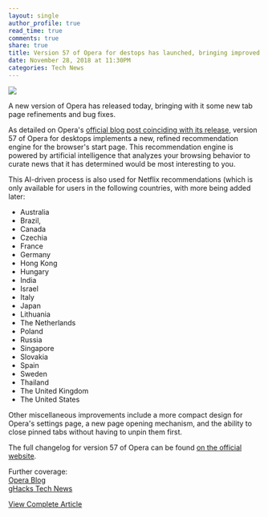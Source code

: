 ```yaml
---
layout: single
author_profile: true
read_time: true
comments: true
share: true
title: Version 57 of Opera for destops has launched, bringing improved recommendations
date: November 28, 2018 at 11:30PM
categories: Tech News
---
```

<img class="align-center" src="%20http://ifttt.com/images/no_image_card.png">
<p><p>A new version of Opera has released today, bringing with it some new tab page refinements and bug fixes.</p>
<p>As detailed on Opera's <a href="https://blogs.opera.com/desktop/2018/11/opera-57-stable/" rel="nofollow">official blog post coinciding with its release</a>, version 57 of Opera for desktops implements a new, refined recommendation engine for the browser's start page. This recommendation engine is powered by artificial intelligence that analyzes your browsing behavior to curate news that it has determined would be most interesting to you.</p>
<p>This AI-driven process is also used for Netflix recommendations (which is only available for users in the following countries, with more being added later:</p>
<ul>
<li>Australia</li>
<li>Brazil,</li>
<li>Canada</li>
<li>Czechia</li>
<li>France</li>
<li>Germany</li>
<li>Hong Kong</li>
<li>Hungary</li>
<li>India</li>
<li>Israel</li>
<li>Italy</li>
<li>Japan</li>
<li>Lithuania</li>
<li>The Netherlands</li>
<li>Poland</li>
<li>Russia</li>
<li>Singapore</li>
<li>Slovakia</li>
<li>Spain</li>
<li>Sweden</li>
<li>Thailand</li>
<li>The United Kingdom</li>
<li>The United States</li>
</ul>
<p>Other miscellaneous improvements include a more compact design for Opera's settings page, a new page opening mechanism, and the ability to close pinned tabs without having to unpin them first.</p>
<p>The full changelog for version 57 of Opera can be found <a href="https://blogs.opera.com/desktop/changelog-for-57/#b3098.76" rel="nofollow">on the official website</a>.</p>
<p>Further coverage:<br />
<a href="https://blogs.opera.com/desktop/2018/11/opera-57-stable/" rel="nofollow">Opera Blog</a><br />
<a href="https://www.ghacks.net/2018/11/28/opera-57-launches-with-news-improvements-and-netflix-recommendations/" rel="nofollow">gHacks Tech News</a></p>
</p>
<a class="btn btn--info" href="https://alternativeto.net/news/2018/11/version-57-of-opera-for-destops-has-launched-bringing-improved-recommendations">View Complete Article</a>